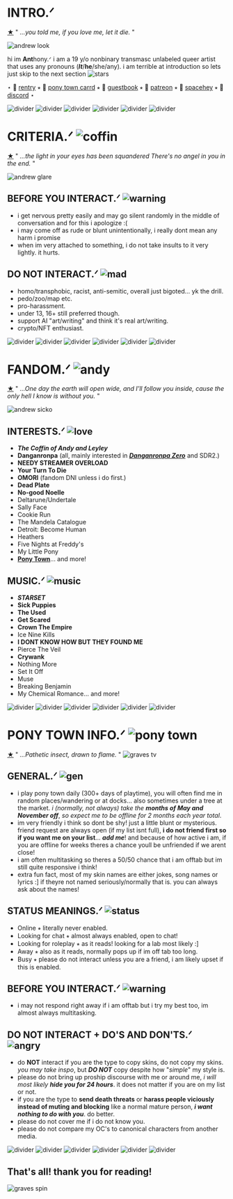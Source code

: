 # INTRO.ᐟ
[★](https://www.youtube.com/watch?v=xJtBYAKBByk) " *...you told me, if you love me, let it die.* "

![andrew look](https://file.garden/ZNjY5-CbZ0o-GQoj/ra_butcher_1dcrop.png)

hi im **Ant**hony.ᐟ i am a 19 y/o nonbinary transmasc unlabeled queer artist that uses any pronouns (***It***/**he**/she/any). i am terrible at introduction so lets just skip to the next section ![stars](https://64.media.tumblr.com/f0bf2155cd4c698c497cfe29fae7b24d/9ee3db4b81776661-cd/s75x75_c1/4bd4358425f8a18c65d1aeef4bcc780209fc4eed.gif)

⋆ 🔗 [rentry](https://rentry.co/galacticlobotomy) ⭒ 🔗 [pony town carrd](https://ponytownslobotomy.carrd.co/) ⭒ 🔗 [guestbook](https://galacticlobotomy.123guestbook.com/) ⭒ 🔗 [patreon](https://www.patreon.com/galacticlobotomy/about) ⭒ 🔗 [spacehey](https://spacehey.com/galacticlobotomy) ⭒ 🔗 [discord](https://discordapp.com/users/471151816688533535) ⋆

![divider](https://64.media.tumblr.com/e7bb4e2c3824f30591f794d80379488c/9c6f817b4c431ba1-40/s250x400/f1633f8fbca07a53279caab1242a7b89c90fb22b.gif) ![divider](https://64.media.tumblr.com/e7bb4e2c3824f30591f794d80379488c/9c6f817b4c431ba1-40/s250x400/f1633f8fbca07a53279caab1242a7b89c90fb22b.gif) ![divider](https://64.media.tumblr.com/e7bb4e2c3824f30591f794d80379488c/9c6f817b4c431ba1-40/s250x400/f1633f8fbca07a53279caab1242a7b89c90fb22b.gif) ![divider](https://64.media.tumblr.com/e7bb4e2c3824f30591f794d80379488c/9c6f817b4c431ba1-40/s250x400/f1633f8fbca07a53279caab1242a7b89c90fb22b.gif) ![divider](https://64.media.tumblr.com/e7bb4e2c3824f30591f794d80379488c/9c6f817b4c431ba1-40/s250x400/f1633f8fbca07a53279caab1242a7b89c90fb22b.gif) ![divider](https://64.media.tumblr.com/e7bb4e2c3824f30591f794d80379488c/9c6f817b4c431ba1-40/s250x400/f1633f8fbca07a53279caab1242a7b89c90fb22b.gif)

# CRITERIA.ᐟ ![coffin](https://mikejima.crd.co/assets/images/shadow/6beead2e.gif?v=e37e90e0)
[★](https://www.youtube.com/watch?v=E2jFtRHjbPo) " *...the light in your eyes has been squandered 
There's no angel in you in the end.* "

![andrew glare](https://file.garden/ZNjY5-CbZ0o-GQoj/smokes_ccrop.png)

## **BEFORE YOU INTERACT.ᐟ** ![warning](https://vermillion.drr.ac/assets/images/gallery01/404ff162.gif?v=9b7c387b)
- i get nervous pretty easily and may go silent randomly in the middle of conversation and for this i apologize :(
- i may come off as rude or blunt unintentionally, i really dont mean any harm i promise
- when im very attached to something, i do not take insults to it very lightly. it hurts.

## **DO NOT INTERACT.ᐟ** ![mad](https://vermillion.drr.ac/assets/images/gallery01/2bc55952.gif?v=9b7c387b)
- homo/transphobic, racist, anti-semitic, overall just bigoted... yk the drill.
- pedo/zoo/map etc.
- pro-harassment.
- under 13, 16+ still preferred though.
- support AI "art/writing" and think it's real art/writing.
- crypto/NFT enthusiast.

![divider](https://64.media.tumblr.com/e7bb4e2c3824f30591f794d80379488c/9c6f817b4c431ba1-40/s250x400/f1633f8fbca07a53279caab1242a7b89c90fb22b.gif) ![divider](https://64.media.tumblr.com/e7bb4e2c3824f30591f794d80379488c/9c6f817b4c431ba1-40/s250x400/f1633f8fbca07a53279caab1242a7b89c90fb22b.gif) ![divider](https://64.media.tumblr.com/e7bb4e2c3824f30591f794d80379488c/9c6f817b4c431ba1-40/s250x400/f1633f8fbca07a53279caab1242a7b89c90fb22b.gif) ![divider](https://64.media.tumblr.com/e7bb4e2c3824f30591f794d80379488c/9c6f817b4c431ba1-40/s250x400/f1633f8fbca07a53279caab1242a7b89c90fb22b.gif) ![divider](https://64.media.tumblr.com/e7bb4e2c3824f30591f794d80379488c/9c6f817b4c431ba1-40/s250x400/f1633f8fbca07a53279caab1242a7b89c90fb22b.gif) ![divider](https://64.media.tumblr.com/e7bb4e2c3824f30591f794d80379488c/9c6f817b4c431ba1-40/s250x400/f1633f8fbca07a53279caab1242a7b89c90fb22b.gif)

# FANDOM.ᐟ ![andy](https://file.garden/ZNjY5-CbZ0o-GQoj/drewhappy.png)
[★](https://www.youtube.com/watch?v=WJxSNbAer9M) " *...One day the earth will open wide, and I’ll follow you inside, cause the only hell I know is without you.* "

![andrew sicko](https://file.garden/ZNjY5-CbZ0o-GQoj/sever_acrop.png)
## **INTERESTS.ᐟ** ![love](https://watermelon.crd.co/assets/images/gallery11/e8ef3728.gif?v=2a41aca3)
- ***The Coffin of Andy and Leyley***
- **Danganronpa** (all, mainly interested in ***[Danganronpa Zero](https://www.dropbox.com/s/f1yn9o1m04wql18/Danganronpa%20Zero.pdf?dl=0)*** and SDR2.)
- **NEEDY STREAMER OVERLOAD**
- **Your Turn To Die**
- **OMORI** (fandom DNI unless i do first.)
- **Dead Plate**
- **No-good Noelle**
- Deltarune/Undertale
- Sally Face
- Cookie Run
- The Mandela Catalogue
- Detroit: Become Human
- Heathers
- Five Nights at Freddy's
- My Little Pony
- **[Pony Town](https://pony.town/)**... and more!

## **MUSIC.ᐟ** ![music](https://64.media.tumblr.com/a34ac9ec02237427db659df186801ae5/198eca86126a8546-f9/s75x75_c1/b8d1f0bf5db2d2489328b78df91cc437172fa898.gif)
- ***STARSET***
- **Sick Puppies**
- **The Used**
- **Get Scared**
- **Crown The Empire**
- Ice Nine Kills
- **I DONT KNOW HOW BUT THEY FOUND ME**
- Pierce The Veil
- **Crywank**
- Nothing More
- Set It Off
- Muse
- Breaking Benjamin
- My Chemical Romance... and more!

![divider](https://64.media.tumblr.com/e7bb4e2c3824f30591f794d80379488c/9c6f817b4c431ba1-40/s250x400/f1633f8fbca07a53279caab1242a7b89c90fb22b.gif) ![divider](https://64.media.tumblr.com/e7bb4e2c3824f30591f794d80379488c/9c6f817b4c431ba1-40/s250x400/f1633f8fbca07a53279caab1242a7b89c90fb22b.gif) ![divider](https://64.media.tumblr.com/e7bb4e2c3824f30591f794d80379488c/9c6f817b4c431ba1-40/s250x400/f1633f8fbca07a53279caab1242a7b89c90fb22b.gif) ![divider](https://64.media.tumblr.com/e7bb4e2c3824f30591f794d80379488c/9c6f817b4c431ba1-40/s250x400/f1633f8fbca07a53279caab1242a7b89c90fb22b.gif) ![divider](https://64.media.tumblr.com/e7bb4e2c3824f30591f794d80379488c/9c6f817b4c431ba1-40/s250x400/f1633f8fbca07a53279caab1242a7b89c90fb22b.gif) ![divider](https://64.media.tumblr.com/e7bb4e2c3824f30591f794d80379488c/9c6f817b4c431ba1-40/s250x400/f1633f8fbca07a53279caab1242a7b89c90fb22b.gif)

# PONY TOWN INFO.ᐟ ![pony town](https://file.garden/ZNjY5-CbZ0o-GQoj/favicon-16x16.png)
[★](https://www.youtube.com/watch?v=MZcuRa8Z4fU) " *...Pathetic insect, drawn to flame.* "
![graves tv](https://file.garden/ZNjY5-CbZ0o-GQoj/tv_2acrop.png)

## **GENERAL.ᐟ** ![gen](https://supplies.ju.mp/assets/images/gallery05/a6e671c2_original.gif?v=6a50b904)
- i play pony town daily (300+ days of playtime), you will often find me in random places/wandering or at docks... also sometimes under a tree at the market. *i (normally, not always) take the* ***months of May and November off***, *so expect me to be offline for 2 months each year total*.
- im very friendly i think so dont be shy! just a little blunt or mysterious. friend request are always open (if my list isnt full), **i do not friend first so if you want me on your list**... ***add me***! and because of how active i am, if you are offline for weeks theres a chance youll be unfriended if we arent close!
- i am often multitasking so theres a 50/50 chance that i am offtab but im still quite responsive i think!
- extra fun fact, most of my skin names are either jokes, song names or lyrics :] if theyre not named seriously/normally that is. you can always ask about the names!

## **STATUS MEANINGS.ᐟ** ![status](https://cdn.discordapp.com/attachments/1135445836642385970/1140847663382794360/g12.gif)
- Online ⭒ literally never enabled.
- Looking for chat ⭒ almost always enabled, open to chat!
- Looking for roleplay ⭒ as it reads! looking for a lab most likely :]
- Away ⭒ also as it reads, normally pops up if im off tab too long.
- Busy ⭒ please do not interact unless you are a friend, i am likely upset if this is enabled.

## **BEFORE YOU INTERACT.ᐟ** ![warning](https://64.media.tumblr.com/fd3ebb8f4374f0ff470173bdf3720e21/e92e724d08501b36-d2/s75x75_c1/4c4bf1733ae1c5cdf39a7c8bc6614a42332a366f.gif)
- i may not respond right away if i am offtab but i try my best too, im almost always multitasking.

## **DO NOT INTERACT + DO'S AND DON'TS.ᐟ** ![angry](https://64.media.tumblr.com/48d355ab2558992c964aaa251de9c7fb/7d4346d1477298e1-3c/s75x75_c1/ab4a72a28910a0ccc108891bc1f0c24414ce36ca.gif)
- do **NOT** interact if you are the type to copy skins, do not copy my skins. *you may take inspo*, but ***DO NOT*** copy despite how "*simple*" my style is.
- please do not bring up proship discourse with me or around me, *i will most likely* ***hide you for 24 hours***. it does not matter if you are on my list or not.
- if you are the type to **send death threats** or **harass people viciously instead of muting and blocking** like a normal mature person, ***i want nothing to do with you***. do better.
- please do not cover me if i do not know you.
- please do not compare my OC's to canonical characters from another media.

![divider](https://64.media.tumblr.com/e7bb4e2c3824f30591f794d80379488c/9c6f817b4c431ba1-40/s250x400/f1633f8fbca07a53279caab1242a7b89c90fb22b.gif) ![divider](https://64.media.tumblr.com/e7bb4e2c3824f30591f794d80379488c/9c6f817b4c431ba1-40/s250x400/f1633f8fbca07a53279caab1242a7b89c90fb22b.gif) ![divider](https://64.media.tumblr.com/e7bb4e2c3824f30591f794d80379488c/9c6f817b4c431ba1-40/s250x400/f1633f8fbca07a53279caab1242a7b89c90fb22b.gif) ![divider](https://64.media.tumblr.com/e7bb4e2c3824f30591f794d80379488c/9c6f817b4c431ba1-40/s250x400/f1633f8fbca07a53279caab1242a7b89c90fb22b.gif) ![divider](https://64.media.tumblr.com/e7bb4e2c3824f30591f794d80379488c/9c6f817b4c431ba1-40/s250x400/f1633f8fbca07a53279caab1242a7b89c90fb22b.gif) ![divider](https://64.media.tumblr.com/e7bb4e2c3824f30591f794d80379488c/9c6f817b4c431ba1-40/s250x400/f1633f8fbca07a53279caab1242a7b89c90fb22b.gif)

## That's all! thank you for reading!
![graves spin](https://64.media.tumblr.com/c6771b0142f4a0a2271b9bf2a6a3aa3d/bcfbbc9bef96be85-c8/s400x600/0ddcb0b239578d84eb47bb48c46776e738d50cc1.gif)
